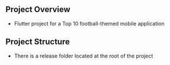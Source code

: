 ## Project Overview
- Flutter project for a Top 10 football-themed mobile application

## Project Structure
- There is a release folder located at the root of the project